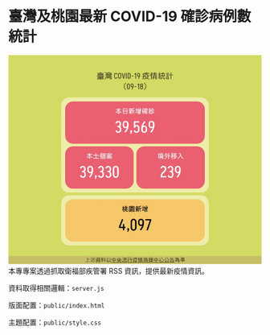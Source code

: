 # 臺灣及桃園最新 COVID-19 確診病例數統計
![](demo.jpg)
本專專案透過抓取衛福部疾管署 RSS 資訊，提供最新疫情資訊。

資料取得相關邏輯：`server.js`

版面配置：`public/index.html`

主題配置：`public/style.css`
